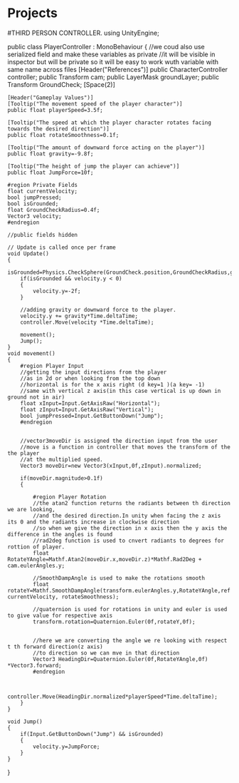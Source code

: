 # Projects
#THIRD PERSON CONTROLLER.
using UnityEngine;

public class PlayerController : MonoBehaviour
{
    //we coud also use serialized field and make these variables as private
    //it will be visible in inspector but will be private so it will be easy to work wuth variable with same name across files
    [Header("References")]
    public CharacterController controller;
    public Transform cam;
    public LayerMask groundLayer;
    public Transform GroundCheck;
    [Space(2)]

    [Header("Gameplay Values")]
    [Tooltip("The movement speed of the player character")]
    public float playerSpeed=3.5f;

    [Tooltip("The speed at which the player character rotates facing towards the desired direction")]
    public float rotateSmoothness=0.1f;

    [Tooltip("The amount of downward force acting on the player")]
    public float gravity=-9.8f;
    
    [Tooltip("The height of jump the player can achieve")]
    public float JumpForce=10f;

    #region Private Fields
    float currentVelocity;
    bool jumpPressed;
    bool isGrounded;
    float GroundCheckRadius=0.4f;
    Vector3 velocity;
    #endregion

    //public fields hidden 

    // Update is called once per frame
    void Update()
    {
        isGrounded=Physics.CheckSphere(GroundCheck.position,GroundCheckRadius,groundLayer);
        if(isGrounded && velocity.y < 0)
        {
            velocity.y=-2f;
        }
         
        //adding gravity or downward force to the player.
        velocity.y += gravity*Time.deltaTime;
        controller.Move(velocity *Time.deltaTime);
       
        movement();
        Jump();
    }
    void movement()
    {
        #region Player Input
        //getting the input directions from the player
        //as in 2d or when looking from the top down
        //horizontal is for the x axis right (d key=1 )(a key= -1)
        //same with vertical z axis(in this case vertical is up down in ground not in air) 
        float xInput=Input.GetAxisRaw("Horizontal");
        float zInput=Input.GetAxisRaw("Vertical");
        bool jumpPressed=Input.GetButtonDown("Jump");
        #endregion


        //vector3moveDir is assigned the direction input from the user
        //move is a function in controller that moves the transform of the the player
        //at the multiplied speed.
        Vector3 moveDir=new Vector3(xInput,0f,zInput).normalized;

        if(moveDir.magnitude>0.1f) 
        {

            #region Player Rotation
            //the atan2 function returns the radiants between th direction we are looking,
            //and the desired direction.In unity when facing the z axis its 0 and the radiants increase in clockwise direction
            //so when we give the direction in x axis then the y axis the difference in the angles is found
            //rad2deg function is used to cnvert radiants to degrees for rottion of player.
            float RotateYAngle=Mathf.Atan2(moveDir.x,moveDir.z)*Mathf.Rad2Deg + cam.eulerAngles.y;

            //SmoothDampAngle is used to make the rotations smooth
            float rotateY=Mathf.SmoothDampAngle(transform.eulerAngles.y,RotateYAngle,ref  currentVelocity, rotateSmoothness);
            
            //quaternion is used for rotations in unity and euler is used to give value for respective axis
            transform.rotation=Quaternion.Euler(0f,rotateY,0f);


            //here we are converting the angle we re looking with respect t th forward direction(z axis)
            //to direction so we can mve in that direction
            Vector3 HeadingDir=Quaternion.Euler(0f,RotateYAngle,0f) *Vector3.forward;
            #endregion
           
            
            controller.Move(HeadingDir.normalized*playerSpeed*Time.deltaTime);
        }
    }
    
    void Jump()
    {
        if(Input.GetButtonDown("Jump") && isGrounded)
        {
            velocity.y=JumpForce;
        }
    }
}

